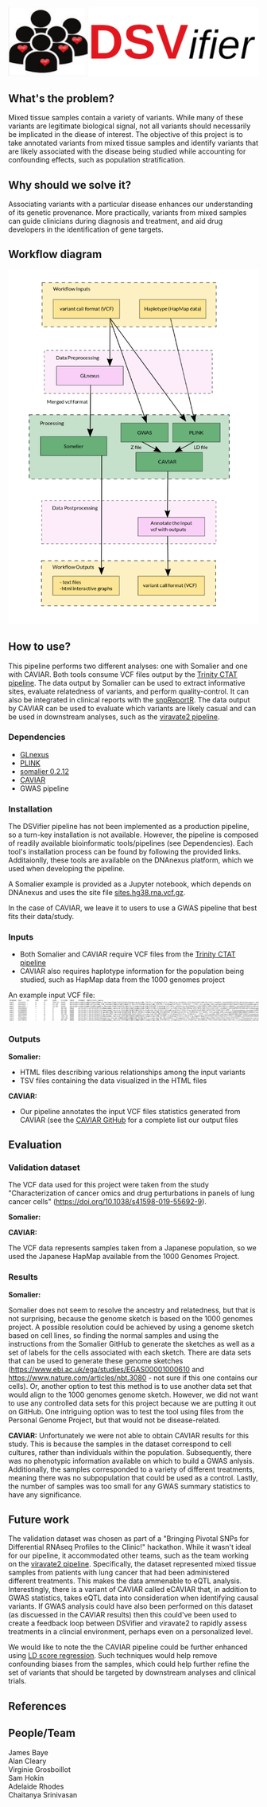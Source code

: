 ![logo](DSVifier.png "DSVifier logo")


## What's the problem?
Mixed tissue samples contain a variety of variants.
While many of these variants are legitimate biological signal, not all variants should necessarily be implicated in the diease of interest.
The objective of this project is to take annotated variants from mixed tissue samples and identify variants that are likely associated with the disease being studied while accounting for confounding effects, such as population stratification.


## Why should we solve it?
Associating variants with a particular disease enhances our understanding of its genetic provenance.
More practically, variants from mixed samples can guide clinicians during diagnosis and treatment, and aid drug developers in the identification of gene targets.


## Workflow diagram
![Workflow Diagram](images/workflow_v5.png "Workflow Diagram")


## How to use?
This pipeline performs two different analyses: one with Somalier and one with CAVIAR.
Both tools consume VCF files output by the [Trinity CTAT pipeline](https://github.com/collaborativebioinformatics/expressed-variant-impact).
The data output by Somalier can be used to extract informative sites, evaluate relatedness of variants, and perform quality-control.
It can also be integrated in clinical reports with the [snpReportR](https://github.com/collaborativebioinformatics/expressed-variant-reporting).
The data output by CAVIAR can be used to evaluate which variants are likely casual and can be used in downstream analyses, such as the [viravate2 pipeline](https://github.com/collaborativebioinformatics/viravate2).

### Dependencies
* [GLnexus](https://github.com/dnanexus-rnd/GLnexus)
* [PLINK](http://zzz.bwh.harvard.edu/plink/)
* [somalier 0.2.12](https://github.com/brentp/somalier)
* [CAVIAR](http://genetics.cs.ucla.edu/caviar/manual.html)
* GWAS pipeline

### Installation
The DSVifier pipeline has not been implemented as a production pipeline, so a turn-key installation is not available.
However, the pipeline is composed of readily available bioinformatic tools/pipelines (see Dependencies).
Each tool's installation process can be found by following the provided links.
Additaionlly, these tools are available on the DNAnexus platform, which we used when developing the pipeline.

A Somalier example is provided as a Jupyter notebook, which depends on DNAnexus and uses the site file [sites.hg38.rna.vcf.gz](https://github.com/brentp/somalier/files/4566475/sites.hg38.rna.vcf.gz).

In the case of CAVIAR, we leave it to users to use a GWAS pipeline that best fits their data/study.

### Inputs
* Both Somalier and CAVIAR require VCF files from the [Trinity CTAT pipeline](https://github.com/collaborativebioinformatics/expressed-variant-impact)
* CAVIAR also requires haplotype information for the population being studied, such as HapMap data from the 1000 genomes project

An example input VCF file:
![Example of an input .vcf file](images/sample_vcf.png "sample of a .vcf file")

### Outputs
**Somalier:**
* HTML files describing various relationships among the input variants
* TSV files containing the data visualized in the HTML files

**CAVIAR:**
* Our pipeline annotates the input VCF files statistics generated from CAVIAR (see the [CAVIAR GitHub](https://github.com/fhormoz/caviar) for a complete list our output files

## Evaluation

### Validation dataset
The VCF data used for this project were taken from the study "Characterization of cancer omics and drug perturbations in panels of lung cancer cells" (https://doi.org/10.1038/s41598-019-55692-9).

**Somalier:**

**CAVIAR:**

The VCF data represents samples taken from a Japanese population, so we used the Japanese HapMap available from the 1000 Genomes Project.

### Results
**Somalier:**

Somalier does not seem to resolve the ancestry and relatedness, but that is not surprising, because the genome sketch is based on the 1000 genomes project.
A possible resolution could be achieved by using a genome sketch based on cell lines, so finding the normal samples and using the instructions from the Somalier GitHub to generate the sketches as well as a set of labels for the cells associated with each sketch.
There are data sets that can be used to generate these genome sketches (https://www.ebi.ac.uk/ega/studies/EGAS00001000610 and https://www.nature.com/articles/nbt.3080 - not sure if this one contains our cells). 
Or, another option to test this method is to use another data set that would align to the 1000 genomes genome sketch.
However, we did not want to use any controlled data sets for this project because we are putting it out on GitHub.
One intriguing option was to test the tool using files from the Personal Genome Project, but that would not be disease-related.

**CAVIAR:**
Unfortunately we were not able to obtain CAVIAR results for this study.
This is because the samples in the dataset correspond to cell cultures, rather than individuals within the population.
Subsequently, there was no phenotypic information available on which to build a GWAS anlysis.
Additionally, the samples corresponded to a variety of different treatments, meaning there was no subpopulation that could be used as a control.
Lastly, the number of samples was too small for any GWAS summary statistics to have any significance.

## Future work
The validation dataset was chosen as part of a "Bringing Pivotal SNPs for Differential RNAseq Profiles to the Clinic!" hackathon.
While it wasn't ideal for our pipeline, it accommodated other teams, such as the team working on the [viravate2 pipeline](https://github.com/collaborativebioinformatics/viravate2).
Specifically, the dataset represented mixed tissue samples from patients with lung cancer that had been administered different treatments.
This makes the data ammenable to eQTL analysis.
Interestingly, there is a variant of CAVIAR called eCAVIAR that, in addition to GWAS statistics, takes eQTL data into consideration when identifying causal variants.
If GWAS analysis could have also been performed on this dataset (as discuessed in the CAVIAR results) then this could've been used to create a feedback loop between DSVifier and viravate2 to rapidly assess treatments in a clincial environment, perhaps even on a personalized level.

We would like to note the the CAVIAR pipeline could be further enhanced using [LD score regression](https://doi.org/10.1038/ng.3211).
Such techniques would help remove confounding biases from the samples, which could help further refine the set of variants that should be targeted by downstream analyses and clinical trials.

## References


## People/Team
James Baye  
Alan Cleary  
Virginie Grosboillot  
Sam Hokin  
Adelaide Rhodes  
Chaitanya Srinivasan  
